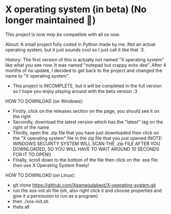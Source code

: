 # X operating system (in beta) (No longer maintained 🥀)
 
 This project is now *may be* compatible with all os now.
 
 About: A small project fully coded in Python made by me. Not an actual operating system, but it just sounds cool so I just call it like that :3.

History: The first version of this is actually not named "X operating system" like what you see now. It was named "notepad but crappy ecks dee". After 4 months of no update, I decided to get back to the project and changed the name to "X operating system".

- This project is INCOMPLETE, but it will be completed in the full version so I hope you enjoy playing around with the beta version :3

HOW TO DOWNLOAD (on Windows): 
- Firstly, click on the releases section on the page, you should see it on the right
- Secondly, download the latest version which has the "latest" tag on the right of the name
- Thirdly, open the .zip file that you have just downloaded then click on the "X operating system" file in the zip file that you just opened
(NOTE: WINDOWS SECURITY SYSTEM WILL SCAN THE .zip FILE AFTER YOU DOWNLOADED, SO YOU WILL HAVE TO WAIT AROUND 10 SECONDS FOR IT TO OPEN!)
- Finally, scroll down to the bottom of the file then click on the .exe file then use X Operating System freely!

HOW TO DOWNLOAD (on Linux):
- git clone https://github.com/Xgameisdabest/X-operating-system.git
- run the xos-init.sh file (oh, also right click it and choose properties and give it a permission to run as a program)
- then ./xos-init.sh
- thats all
